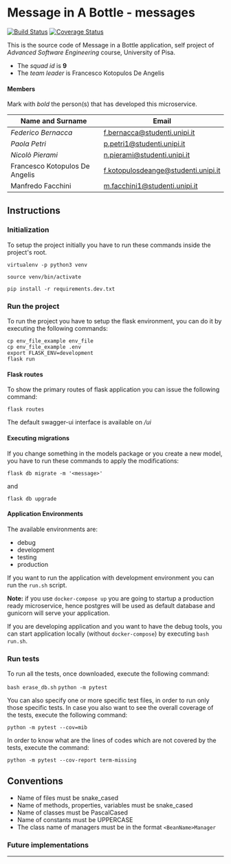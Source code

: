 # Message in A Bottle - messages
[![Build Status](https://app.travis-ci.com/fedehsq/mib-message.svg?token=sCUbEzotwbjEpdHdvWDb&branch=main)](https://app.travis-ci.com/fedehsq/mib-message) [![Coverage Status](https://coveralls.io/repos/github/fedehsq/mib-message/badge.svg?branch=main&t=Ava9Tp)](https://coveralls.io/github/fedehsq/mib-message?branch=main)

This is the source code of Message in a Bottle application, self project of *Advanced Software Engineering* course,
University of Pisa.

- The *squad id* is **9**
- The *team leader* is Francesco Kotopulos De Angelis

#### Members
Mark with *bold* the person(s) that has developed this microservice.


|         Name and Surname         |              Email                  |
| ------------------------------   | ----------------------------------- |
| *Federico Bernacca*              | f.bernacca@studenti.unipi.it        |
| *Paola Petri*                    | p.petri1@studenti.unipi.it          |
| *Nicolò Pierami*                 | n.pierami@studenti.unipi.it         |
| Francesco Kotopulos De Angelis   | f.kotopulosdeange@studenti.unipi.it |
| Manfredo Facchini                | m.facchini1@studenti.unipi.it       |


## Instructions

### Initialization

To setup the project initially you have to run these commands
inside the project's root.

`virtualenv -p python3 venv`

`source venv/bin/activate`

`pip install -r requirements.dev.txt`

### Run the project

To run the project you have to setup the flask environment,
you can do it by executing the following commands:

```shell script
cp env_file_example env_file
cp env_file_example .env
export FLASK_ENV=development
flask run
```


#### Flask routes

To show the primary routes of flask application you can issue the following command:

`flask routes`

The default swagger-ui interface is available on */ui*

#### Executing migrations

If you change something in the models package or you create a new model,
you have to run these commands to apply the modifications:

`flask db migrate -m '<message>'`

and

`flask db upgrade`


#### Application Environments

The available environments are:

- debug
- development
- testing
- production

If you want to run the application with development environment
you can run the `run.sh` script.

**Note:** if you use `docker-compose up` you are going to startup a production ready microservice, hence postgres will be used as default database and gunicorn will serve your application.

If you are developing application and you want to have the debug tools, you can start application locally (without `docker-compose`) by executing `bash run.sh`.

### Run tests

To run all the tests, once downloaded, execute the following command:

`bash erase_db.sh`
`python -m pytest`

You can also specify one or more specific test files, in order to run only those specific tests.
In case you also want to see the overall coverage of the tests, execute the following command:

`python -m pytest --cov=mib`

In order to know what are the lines of codes which are not covered by the tests, execute the command:

`python -m pytest --cov-report term-missing`

## Conventions

- Name of files must be snake_cased
- Name of methods, properties, variables must be snake_cased
- Name of classes must be PascalCased 
- Name of constants must be UPPERCASE 
- The class name of managers must be in the format `<BeanName>Manager`

### Future implementations

---
